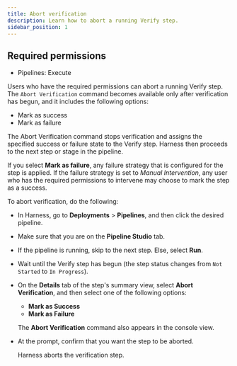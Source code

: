 ```yaml
---
title: Abort verification
description: Learn how to abort a running Verify step.
sidebar_position: 1
---
```


## Required permissions
- Pipelines: Execute

Users who have the required permissions can abort a running Verify step. The `Abort Verification` command becomes available only after verification has begun, and it includes the following options:
- Mark as success
- Mark as failure

The Abort Verification command stops verification and assigns the specified success or failure state to the Verify step. Harness then proceeds to the next step or stage in the pipeline.

If you select **Mark as failure**, any failure strategy that is configured for the step is applied. If the failure strategy is set to *Manual Intervention*, any user who has the required permissions to intervene may choose to mark the step as a success.

To abort verification, do the following:
- In Harness, go to **Deployments** > **Pipelines**, and then click the desired pipeline. 

- Make sure that you are on the **Pipeline Studio** tab.

- If the pipeline is running, skip to the next step. Else, select **Run**.

- Wait until the Verify step has begun (the step status changes from `Not Started` to `In Progress`).

- On the **Details** tab of the step's summary view, select **Abort Verification**, and then select one of the following options:

  - **Mark as Success**
  - **Mark as Failure**

  The **Abort Verification** command also appears in the console view.

- At the prompt, confirm that you want the step to be aborted. 

  Harness aborts the verification step.